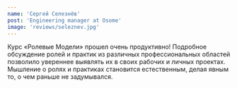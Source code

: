 ```yaml
---
name: 'Сергей Селезнёв'
post: 'Engineering manager at Osome'
image: 'reviews/seleznev.jpg'
---
```


Курс «Ролевые Модели» прошел очень продуктивно! Подробное обсуждение ролей и практик из различных профессиональных областей позволило увереннее выявлять их в своих рабочих и личных проектах. Мышление о ролях и практиках становится естественным, делая явным то, о чем раньше не задумывался.
